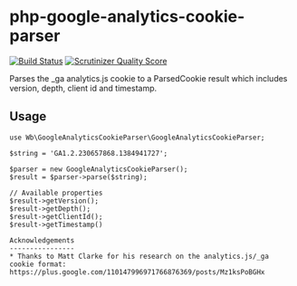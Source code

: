 php-google-analytics-cookie-parser
==================================

[![Build Status](https://travis-ci.org/waarneembemiddeling/php-google-analytics-cookie-parser.png?branch=master)](https://travis-ci.org/waarneembemiddeling/php-google-analytics-cookie-parser)
[![Scrutinizer Quality Score](https://scrutinizer-ci.com/g/waarneembemiddeling/php-google-analytics-cookie-parser/badges/quality-score.png?s=690ba3465d629f9876678af9ae4a41a346c994ab)](https://scrutinizer-ci.com/g/waarneembemiddeling/php-google-analytics-cookie-parser/)


Parses the _ga analytics.js cookie to a ParsedCookie result which includes version, depth, client id and timestamp.

Usage
-------------
```
use Wb\GoogleAnalyticsCookieParser\GoogleAnalyticsCookieParser;

$string = 'GA1.2.230657868.1384941727';

$parser = new GoogleAnalyticsCookieParser();
$result = $parser->parse($string);

// Available properties
$result->getVersion();
$result->getDepth();
$result->getClientId();
$result->getTimestamp()
        
Acknowledgements
----------------
* Thanks to Matt Clarke for his research on the analytics.js/_ga cookie format: https://plus.google.com/110147996971766876369/posts/Mz1ksPoBGHx
